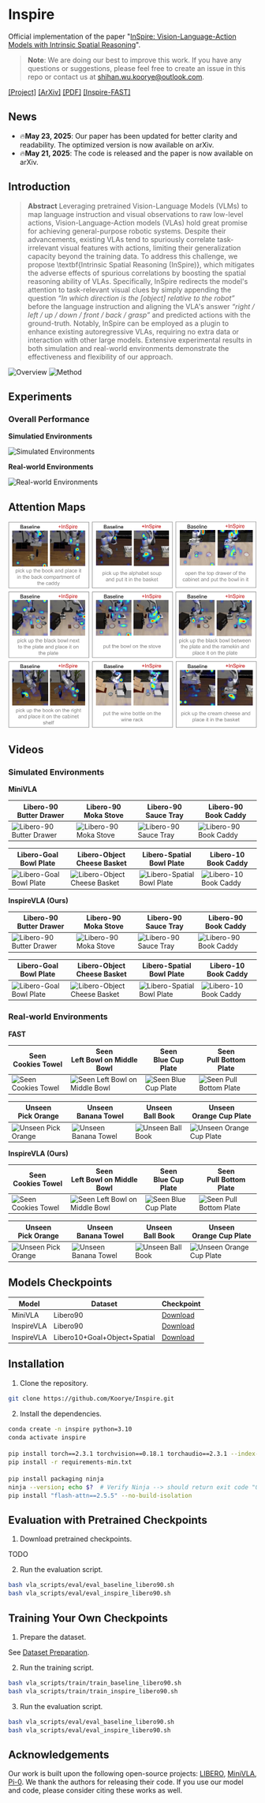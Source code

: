 # Inspire

Official implementation of the paper "[InSpire: Vision-Language-Action Models with Intrinsic Spatial Reasoning](https://arxiv.org/abs/2505.13888)".

> **Note**: We are doing our best to improve this work. If you have any questions or suggestions, please feel free to create an issue in this repo or contact us at shihan.wu.koorye@outlook.com.

[[Project]](https://Koorye.github.io/proj/Inspire/) [[ArXiv]](https://arxiv.org/abs/2505.13888) [[PDF]](https://arxiv.org/pdf/2505.13888) [[Inspire-FAST]](https://github.com/Koorye/Inspire-FAST)

## News

- 🔥**May 23, 2025**: Our paper has been updated for better clarity and readability. The optimized version is now available on arXiv.
- 🔥**May 21, 2025**: The code is released and the paper is now available on arXiv.

## Introduction

> **Abstract** Leveraging pretrained Vision-Language Models (VLMs) to map language instruction and visual observations to raw low-level actions, Vision-Language-Action models (VLAs) hold great promise for achieving general-purpose robotic systems. Despite their advancements, existing VLAs tend to spuriously correlate task-irrelevant visual features with actions, limiting their generalization capacity beyond the training data. To address this challenge, we propose \textbf{Intrinsic Spatial Reasoning (InSpire)}, which mitigates the adverse effects of spurious correlations by boosting the spatial reasoning ability of VLAs. Specifically, InSpire redirects the model's attention to task-relevant visual clues by simply appending the question *“In which direction is the [object] relative to the robot”* before the language instruction and aligning the VLA's answer *“right / left / up / down / front / back / grasp”* and predicted actions with the ground-truth. Notably, InSpire can be employed as a plugin to enhance existing autoregressive VLAs, requiring no extra data or interaction with other large models. Extensive experimental results in both simulation and real-world environments demonstrate the effectiveness and flexibility of our approach.

![Overview](examples/overview.png)
![Method](examples/method.png)

## Experiments

### Overall Performance

**Simulatied Environments**

![Simulated Environments](examples/libero_results.png)

**Real-world Environments**

![Real-world Environments](examples/real_results.png)

## Attention Maps

![Attention Maps](examples/attention.png)

## Videos

### Simulated Environments

**MiniVLA**

| Libero-90<br>Butter Drawer | Libero-90<br>Moka Stove | Libero-90<br>Sauce Tray | Libero-90<br>Book Caddy |
|----------------------------|-------------------------|-------------------------|-------------------------|
| ![Libero-90 Butter Drawer](examples/videos/main/libero/baseline/90_butter_drawer.gif) | ![Libero-90 Moka Stove](examples/videos/main/libero/baseline/90_moka_stove.gif) | ![Libero-90 Sauce Tray](examples/videos/main/libero/baseline/90_sauce_tray.gif) | ![Libero-90 Book Caddy](examples/videos/main/libero/baseline/90_book_caddy.gif) |

| Libero-Goal<br>Bowl Plate | Libero-Object<br>Cheese Basket | Libero-Spatial<br>Bowl Plate | Libero-10<br>Book Caddy |
|----------------------------|------------------------------|---------------------------|-------------------------|
| ![Libero-Goal Bowl Plate](examples/videos/main/libero/baseline/goal_bowl_plate.gif) | ![Libero-Object Cheese Basket](examples/videos/main/libero/baseline/object_cheese_basket.gif) | ![Libero-Spatial Bowl Plate](examples/videos/main/libero/baseline/spatial_bowl_plate.gif) | ![Libero-10 Book Caddy](examples/videos/main/libero/baseline/10_book_caddy.gif) |

**InspireVLA (Ours)**

| Libero-90<br>Butter Drawer | Libero-90<br>Moka Stove | Libero-90<br>Sauce Tray | Libero-90<br>Book Caddy |
|----------------------------|-------------------------|-------------------------|-------------------------|
| ![Libero-90 Butter Drawer](examples/videos/main/libero/inspire/90_butter_drawer.gif) | ![Libero-90 Moka Stove](examples/videos/main/libero/inspire/90_moka_stove.gif) | ![Libero-90 Sauce Tray](examples/videos/main/libero/inspire/90_sauce_tray.gif) | ![Libero-90 Book Caddy](examples/videos/main/libero/inspire/90_book_caddy.gif) |

| Libero-Goal<br>Bowl Plate | Libero-Object<br>Cheese Basket | Libero-Spatial<br>Bowl Plate | Libero-10<br>Book Caddy |
|----------------------------|------------------------------|---------------------------|-------------------------|
| ![Libero-Goal Bowl Plate](examples/videos/main/libero/inspire/goal_bowl_plate.gif) | ![Libero-Object Cheese Basket](examples/videos/main/libero/inspire/object_cheese_basket.gif) | ![Libero-Spatial Bowl Plate](examples/videos/main/libero/inspire/spatial_bowl_plate.gif) | ![Libero-10 Book Caddy](examples/videos/main/libero/inspire/10_book_caddy.gif) |

### Real-world Environments

**FAST**

| Seen<br>Cookies Towel | Seen<br>Left Bowl on Middle Bowl | Seen<br>Blue Cup Plate | Seen<br>Pull Bottom Plate |
|------------------------|---------------------------------|------------------------|--------------------------|
| ![Seen Cookies Towel](examples/videos/main/real/baseline/cookies_towel.gif) | ![Seen Left Bowl on Middle Bowl](examples/videos/main/real/baseline/left_bowl_on_middle_bowl.gif) | ![Seen Blue Cup Plate](examples/videos/main/real/baseline/blue_cup_plate.gif) | ![Seen Pull Bottom Plate](examples/videos/main/real/baseline/pull_bottom_plate.gif) |

| Unseen<br> Pick Orange | Unseen<br>Banana Towel | Unseen<br>Ball Book | Unseen<br>Orange Cup Plate |
|------------------------|------------------------|-----------------------|--------------------------|
| ![Unseen Pick Orange](examples/videos/main/real/baseline/pick_orange.gif) | ![Unseen Banana Towel](examples/videos/main/real/baseline/banana_towel.gif) | ![Unseen Ball Book](examples/videos/main/real/baseline/ball_book.gif) | ![Unseen Orange Cup Plate](examples/videos/main/real/baseline/orange_cup_plate.gif) |

**InspireVLA (Ours)**

| Seen<br>Cookies Towel | Seen<br>Left Bowl on Middle Bowl | Seen<br>Blue Cup Plate | Seen<br>Pull Bottom Plate |
|------------------------|---------------------------------|------------------------|--------------------------|
| ![Seen Cookies Towel](examples/videos/main/real/inspire/cookies_towel.gif) | ![Seen Left Bowl on Middle Bowl](examples/videos/main/real/inspire/left_bowl_on_middle_bowl.gif) | ![Seen Blue Cup Plate](examples/videos/main/real/inspire/blue_cup_plate.gif) | ![Seen Pull Bottom Plate](examples/videos/main/real/inspire/pull_bottom_plate.gif) |

| Unseen<br> Pick Orange | Unseen<br>Banana Towel | Unseen<br>Ball Book | Unseen<br>Orange Cup Plate |
|------------------------|------------------------|-----------------------|--------------------------|
| ![Unseen Pick Orange](examples/videos/main/real/inspire/pick_orange.gif) | ![Unseen Banana Towel](examples/videos/main/real/inspire/banana_towel.gif) | ![Unseen Ball Book](examples/videos/main/real/inspire/ball_book.gif) | ![Unseen Orange Cup Plate](examples/videos/main/real/inspire/orange_cup_plate.gif) |

## Models Checkpoints

| Model | Dataset | Checkpoint |
|-------|---------|------------|
| MiniVLA | Libero90 | [Download]() |
| InspireVLA | Libero90 | [Download]() |
| InspireVLA | Libero10+Goal+Object+Spatial | [Download]() |

## Installation

1. Clone the repository.

```bash
git clone https://github.com/Koorye/Inspire.git
```

2. Install the dependencies.

```bash
conda create -n inspire python=3.10
conda activate inspire

pip install torch==2.3.1 torchvision==0.18.1 torchaudio==2.3.1 --index-url https://download.pytorch.org/whl/cu118
pip install -r requirements-min.txt

pip install packaging ninja
ninja --version; echo $?  # Verify Ninja --> should return exit code "0"
pip install "flash-attn==2.5.5" --no-build-isolation
```

## Evaluation with Pretrained Checkpoints

1. Download pretrained checkpoints.

TODO

2. Run the evaluation script.

```bash
bash vla_scripts/eval/eval_baseline_libero90.sh
bash vla_scripts/eval/eval_inspire_libero90.sh
```

## Training Your Own Checkpoints

1. Prepare the dataset.

See [Dataset Preparation](DATASET.md).

2. Run the training script.

```bash
bash vla_scripts/train/train_baseline_libero90.sh
bash vla_scripts/train/train_inspire_libero90.sh
```

3. Run the evaluation script.

```bash
bash vla_scripts/eval/eval_baseline_libero90.sh
bash vla_scripts/eval/eval_inspire_libero90.sh
```

## Acknowledgements

Our work is built upon the following open-source projects: [LIBERO](https://github.com/Lifelong-Robot-Learning/LIBERO), [MiniVLA](https://github.com/Stanford-ILIAD/openvla-mini), [Pi-0](https://github.com/Physical-Intelligence/openpi). We thank the authors for releasing their code. If you use our model and code, please consider citing these works as well.